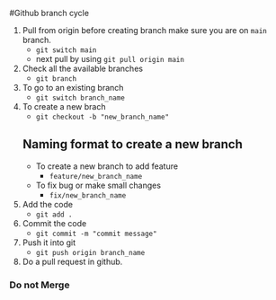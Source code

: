 #Github branch cycle

1. Pull from origin before creating branch make sure you are on `main` branch.
   - `git switch main`
   - next pull by using `git pull origin main`
2. Check all the available branches
   - `git branch`
3. To go to an existing branch
   - `git switch branch_name`
4. To create a new brach
   - `git checkout -b "new_branch_name"`
   ## Naming format to create a new branch
   - To create a new branch to add feature
     - `feature/new_branch_name`
   - To fix bug or make small changes
     - `fix/new_branch_name`
5. Add the code
   - `git add .`
6. Commit the code
   - `git commit -m "commit message"`
7. Push it into git
   - `git push origin branch_name`
8. Do a pull request in github.

### Do not Merge

